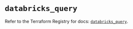 # `databricks_query`

Refer to the Terraform Registry for docs: [`databricks_query`](https://registry.terraform.io/providers/databricks/databricks/1.81.1/docs/resources/query).
